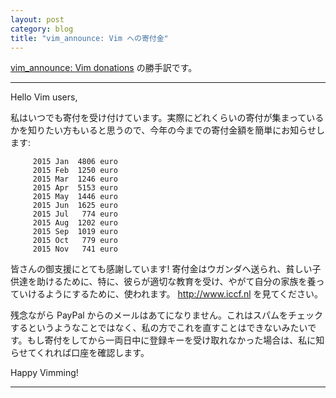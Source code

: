 ```yaml
---
layout: post
category: blog
title: "vim_announce: Vim への寄付金"
---
```


[vim_announce: Vim donations](https://groups.google.com/d/msg/vim_announce/c6qJ2aTmwvA/tix0ZhcGCgAJ) の勝手訳です。

---

Hello Vim users,

私はいつでも寄付を受け付けています。実際にどれくらいの寄付が集まっているかを知りたい方もいると思うので、今年の今までの寄付金額を簡単にお知らせします:

         2015 Jan  4806 euro
         2015 Feb  1250 euro
         2015 Mar  1246 euro
         2015 Apr  5153 euro
         2015 May  1446 euro
         2015 Jun  1625 euro
         2015 Jul   774 euro
         2015 Aug  1202 euro
         2015 Sep  1019 euro
         2015 Oct   779 euro
         2015 Nov   741 euro

皆さんの御支援にとても感謝しています! 寄付金はウガンダへ送られ、貧しい子供達を助けるために、特に、彼らが適切な教育を受け、やがて自分の家族を養っていけるようにするために、使われます。
<http://www.iccf.nl> を見てください。

残念ながら PayPal からのメールはあてになりません。これはスパムをチェックするというようなことではなく、私の方でこれを直すことはできないみたいです。もし寄付をしてから一両日中に登録キーを受け取れなかった場合は、私に知らせてくれれば口座を確認します。

Happy Vimming!

---
